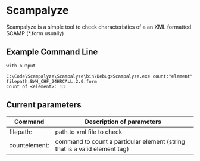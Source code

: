 # Scampalyze
Scampalyze is a simple tool to check characteristics of a an XML formatted SCAMP (*.form usually)
## Example Command Line
	with output
```
C:\Code\Scampalyze\Scampalyze\bin\Debug>Scampalyze.exe count:"element" filepath:BWH_CHF_24HRCALL.2.0.form
Count of <element>: 13
```
## Current parameters
Command | Description of parameters
--------|--------------------------
filepath: | path to xml file to check
countelement: | command to count a particular element (string that is a valid element tag)
